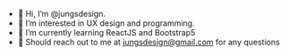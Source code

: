 - 👋 Hi, I’m @jungsdesign. 
- 👀 I’m interested in UX design and programming. 
- 🌱 I’m currently learning ReactJS and Bootstrap5
- 💞️ Should reach out to me at jungsdesign@gmail.com for any questions

<!---
jungsdesign/jungsdesign is a ✨ special ✨ repository because its `README.md` (this file) appears on your GitHub profile.
You can click the Preview link to take a look at your changes.
--->
